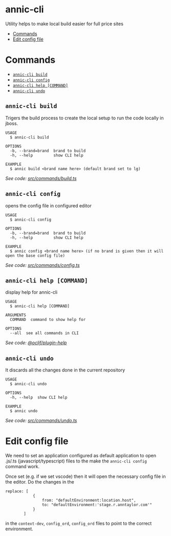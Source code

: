 annic-cli
=========

Utility helps to make local build easier for full price sites

<!-- toc -->
* [Commands](#commands)
* [Edit config file](#edit-config-file)
<!-- tocstop -->

# Commands
<!-- commands -->
* [`annic-cli build`](#annic-cli-build)
* [`annic-cli config`](#annic-cli-config)
* [`annic-cli help [COMMAND]`](#annic-cli-help-command)
* [`annic-cli undo`](#annic-cli-undo)

## `annic-cli build`

Trigers the build process to create the local setup to run the code locally in jboss.

```
USAGE
  $ annic-cli build

OPTIONS
  -b, --brand=brand  brand to build
  -h, --help         show CLI help

EXAMPLE
  $ annic build <brand name here> (default brand set to lg)
```

_See code: [src/commands/build.ts](https://github.com/Cli/annic-cli/blob/v1.0.0/src/commands/build.ts)_

## `annic-cli config`

opens the config file in configured editor

```
USAGE
  $ annic-cli config

OPTIONS
  -b, --brand=brand  brand to build
  -h, --help         show CLI help

EXAMPLE
  $ annic config <brand name here> (if no brand is given then it will open the base config file)
```

_See code: [src/commands/config.ts](https://github.com/Cli/annic-cli/blob/v1.0.0/src/commands/config.ts)_

## `annic-cli help [COMMAND]`

display help for annic-cli

```
USAGE
  $ annic-cli help [COMMAND]

ARGUMENTS
  COMMAND  command to show help for

OPTIONS
  --all  see all commands in CLI
```

_See code: [@oclif/plugin-help](https://github.com/oclif/plugin-help/blob/v2.2.0/src/commands/help.ts)_

## `annic-cli undo`

It discards all the changes done in the current repository

```
USAGE
  $ annic-cli undo

OPTIONS
  -h, --help  show CLI help

EXAMPLE
  $ annic undo
```

_See code: [src/commands/undo.ts](https://github.com/Cli/annic-cli/blob/v1.0.0/src/commands/undo.ts)_
<!-- commandsstop -->

# Edit config file
<!-- editconfigfile -->

We need to set an application configured as default application to open .js/.ts (javascript/typescript) files to the make the `annic-cli config` command work.

Once set (e.g. if we set vscode) then it will open the necessary config file in the editor. Do the changes in the

```
replace: [
            {
                from: "defaultEnvironment:location.host",
                to: "defaultEnvironment:'stage.r.anntaylor.com'"
            }
        ]
```

in the `context-dev`, `config_ord`, `config_ord` files to point to the correct environment.

<!-- editconfigfilestop -->
